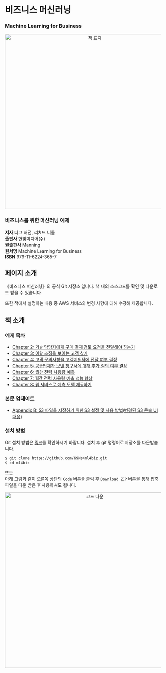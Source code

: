 # 비즈니스 머신러닝
### **Machine Learning for Business**

<p align="center">
<img width="565" alt="책 표지" src="https://user-images.githubusercontent.com/8121792/102049161-b700ea00-3e23-11eb-85c4-aa407f0af6e2.jpg">
</p>


### 비즈니스를 위한 머신러닝 예제

**저자** 더그 허전, 리처드 니콜  
**출판사** 한빛미디어(주)  
**원출판사** Manning  
**원서명** Machine Learning for Business  
**ISBN** 979-11-6224-365-7  


## 페이지 소개
《비즈니스 머신러닝》의 공식 Git 저장소 입니다. 책 내의 소스코드를 확인 및 다운로드 받을 수 있습니다.   
   
또한 책에서 설명하는 내용 중 AWS 서비스의 변경 사항에 대해 수정해 제공합니다.

## 책 소개

### 예제 목차
* [Chapter 2: 기술 담당자에게 구매 결재 검토 요청을 전달해야 하는가](/ch02)
* [Chapter 3: 이탈 조짐을 보이는 고객 찾기](/ch03)
* [Chapter 4: 고객 문의사항을 고객지원팀에 전달 여부 결정](/ch04)
* [Chapter 5: 공급업체가 보낸 청구서에 대해 추가 질의 여부 결정](/ch05)
* [Chapter 6: 월간 전력 사용량 예측](/ch06)
* [Chapter 7: 월간 전력 사용량 예측 성능 향상](/ch07)
* [Chapter 8: 웹 서비스로 예측 모델 제공하기](/ch08)  
  
   
### 본문 업데이트
* [Appendix B: S3 파일을 저장하기 위한 S3 설정 및 사용 방법(변경된 S3 콘솔 UI 대응)](/appendix/b_s3.md)


### 설치 방법
Git 설치 방법은 [링크](https://git-scm.com/book/ko/v2/%EC%8B%9C%EC%9E%91%ED%95%98%EA%B8%B0-Git-%EC%84%A4%EC%B9%98)를 확인하시기 바랍니다.
설치 후 git 명령어로 저장소를 다운받습니다.

```sh
$ git clone https://github.com/K9Ns/ml4biz.git
$ cd ml4biz
```
   
또는   
아래 그림과 같이 오른쪽 상단의 `Code` 버튼을 클릭 후 `Download ZIP` 버튼을 통해 압축 파일을 다운 받은 후 사용하셔도 됩니다.      
<p align="center">
<img width="565" alt="코드 다운" src="https://user-images.githubusercontent.com/8121792/102132088-7e4e2880-3e96-11eb-92e8-ba71400c182e.png">
</p>
